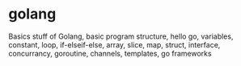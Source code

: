 # golang

Basics stuff of Golang,
basic program structure,
hello go,
variables,
constant,
loop,
if-elseif-else,
array,
slice,
map,
struct,
interface,
concurrancy,
goroutine,
channels,
templates,
go frameworks

